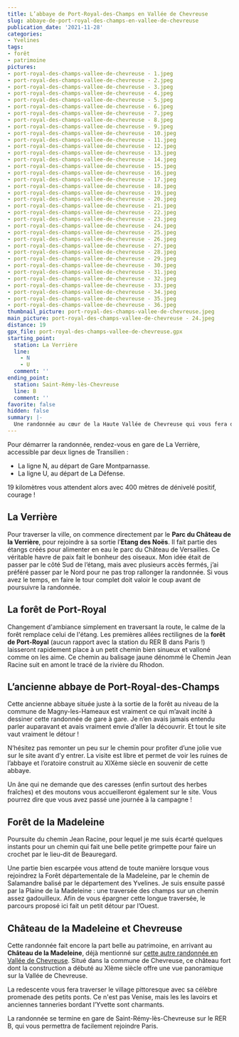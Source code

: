```yaml
---
title: L’abbaye de Port-Royal-des-Champs en Vallée de Chevreuse
slug: abbaye-de-port-royal-des-champs-en-vallee-de-chevreuse
publication_date: '2021-11-28'
categories:
- Yvelines
tags:
- forêt
- patrimoine
pictures:
- port-royal-des-champs-vallee-de-chevreuse - 1.jpeg
- port-royal-des-champs-vallee-de-chevreuse - 2.jpeg
- port-royal-des-champs-vallee-de-chevreuse - 3.jpeg
- port-royal-des-champs-vallee-de-chevreuse - 4.jpeg
- port-royal-des-champs-vallee-de-chevreuse - 5.jpeg
- port-royal-des-champs-vallee-de-chevreuse - 6.jpeg
- port-royal-des-champs-vallee-de-chevreuse - 7.jpeg
- port-royal-des-champs-vallee-de-chevreuse - 8.jpeg
- port-royal-des-champs-vallee-de-chevreuse - 9.jpeg
- port-royal-des-champs-vallee-de-chevreuse - 10.jpeg
- port-royal-des-champs-vallee-de-chevreuse - 11.jpeg
- port-royal-des-champs-vallee-de-chevreuse - 12.jpeg
- port-royal-des-champs-vallee-de-chevreuse - 13.jpeg
- port-royal-des-champs-vallee-de-chevreuse - 14.jpeg
- port-royal-des-champs-vallee-de-chevreuse - 15.jpeg
- port-royal-des-champs-vallee-de-chevreuse - 16.jpeg
- port-royal-des-champs-vallee-de-chevreuse - 17.jpeg
- port-royal-des-champs-vallee-de-chevreuse - 18.jpeg
- port-royal-des-champs-vallee-de-chevreuse - 19.jpeg
- port-royal-des-champs-vallee-de-chevreuse - 20.jpeg
- port-royal-des-champs-vallee-de-chevreuse - 21.jpeg
- port-royal-des-champs-vallee-de-chevreuse - 22.jpeg
- port-royal-des-champs-vallee-de-chevreuse - 23.jpeg
- port-royal-des-champs-vallee-de-chevreuse - 24.jpeg
- port-royal-des-champs-vallee-de-chevreuse - 25.jpeg
- port-royal-des-champs-vallee-de-chevreuse - 26.jpeg
- port-royal-des-champs-vallee-de-chevreuse - 27.jpeg
- port-royal-des-champs-vallee-de-chevreuse - 28.jpeg
- port-royal-des-champs-vallee-de-chevreuse - 29.jpeg
- port-royal-des-champs-vallee-de-chevreuse - 30.jpeg
- port-royal-des-champs-vallee-de-chevreuse - 31.jpeg
- port-royal-des-champs-vallee-de-chevreuse - 32.jpeg
- port-royal-des-champs-vallee-de-chevreuse - 33.jpeg
- port-royal-des-champs-vallee-de-chevreuse - 34.jpeg
- port-royal-des-champs-vallee-de-chevreuse - 35.jpeg
- port-royal-des-champs-vallee-de-chevreuse - 36.jpeg
thumbnail_picture: port-royal-des-champs-vallee-de-chevreuse.jpeg
main_picture: port-royal-des-champs-vallee-de-chevreuse - 24.jpeg
distance: 19
gpx_file: port-royal-des-champs-vallee-de-chevreuse.gpx
starting_point:
  station: La Verrière
  line:
    - N
    - U
  comment: ''
ending_point:
  station: Saint-Rémy-lès-Chevreuse
  line: B
  comment: ''
favorite: false
hidden: false
summary: |-
  Une randonnée au cœur de la Haute Vallée de Chevreuse qui vous fera découvrir son patrimoine par des chemins en pleine nature.
---
```


Pour démarrer la randonnée, rendez-vous en gare de La Verrière, accessible par deux lignes de Transilien :

* La ligne N, au départ de Gare Montparnasse.
* La ligne U, au départ de La Défense.

19 kilomètres vous attendent alors avec 400 mètres de dénivelé positif, courage !

## La Verrière

Pour traverser la ville, on commence directement par le **Parc du Château de la Verrière**, pour rejoindre à sa sortie l’**Etang des Noës**. Il fait partie des étangs créés pour alimenter en eau le parc du Château de Versailles. Ce véritable havre de paix fait le bonheur des oiseaux.
Mon idée était de passer par le côté Sud de l’étang, mais avec plusieurs accès fermés, j’ai préféré passer par le Nord pour ne pas trop rallonger la randonnée. Si vous avez le temps, en faire le tour complet doit valoir le coup avant de poursuivre la randonnée.

## La forêt de Port-Royal

Changement d'ambiance simplement en traversant la route, le calme de la forêt remplace celui de l'étang. Les premières allées rectilignes de la **forêt de Port-Royal** (aucun rapport avec la station du RER B dans Paris !) laisseront rapidement place à un petit chemin bien sinueux et valloné comme on les aime. Ce chemin au balisage jaune dénommé le Chemin Jean Racine suit en amont le tracé de la rivière du Rhodon.

## L’ancienne abbaye de Port-Royal-des-Champs

Cette ancienne abbaye située juste à la sortie de la forêt au niveau de la commune de Magny-les-Hameaux est vraiment ce qui m’avait incité à dessiner cette randonnée de gare à gare. Je n’en avais jamais entendu parler auparavant et avais vraiment envie d’aller la découvrir. Et tout le site vaut vraiment le détour !

N’hésitez pas remonter un peu sur le chemin pour profiter d’une jolie vue sur le site avant d’y entrer. La visite est libre et permet de voir les ruines de l’abbaye et l’oratoire construit au XIXème siècle en souvenir de cette abbaye.

Un âne qui ne demande que des caresses (enfin surtout des herbes fraîches) et des moutons vous accueilleront également sur le site. Vous pourrez dire que vous avez passé une journée à la campagne !

## Forêt de la Madeleine

Poursuite du chemin Jean Racine, pour lequel je me suis écarté quelques instants pour un chemin qui fait une belle petite grimpette pour faire un crochet par le lieu-dit de Beauregard.

Une partie bien escarpée vous attend de toute manière lorsque vous rejoindrez la Forêt départementale de la Madeleine, par le chemin de Salamandre balisé par le département des Yvelines.
Je suis ensuite passé par la Plaine de la Madeleine : une traversée des champs sur un chemin assez gadouilleux. Afin de vous épargner cette longue traversée, le parcours proposé ici fait un petit détour par l’Ouest.

## Château de la Madeleine et Chevreuse

Cette randonnée fait encore la part belle au patrimoine, en arrivant au **Château de la Madeleine**, déjà mentionné sur [cette autre randonnée en Vallée de Chevreuse](/2016/07/28/vallee-de-chevreuse). Situé dans la commune de Chevreuse, ce château fort dont la construction a débuté au XIème siècle offre une vue panoramique sur la Vallée de Chevreuse.

La redescente vous fera traverser le village pittoresque avec sa célèbre promenade des petits ponts. Ce n'est pas Venise, mais les les lavoirs et anciennes tanneries bordant l’Yvette sont charmants.

La randonnée se termine en gare de Saint-Rémy-lès-Chevreuse sur le RER B, qui vous permettra de facilement rejoindre Paris.
